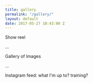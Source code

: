 ```yaml
---
title: gallery
permalink: "/gallery/"
layout: default
date: 2017-05-27 10:43:00 Z
---
```


Show reel

...

Gallery of Images


...


Instagram feed: what I'm up to? training?
